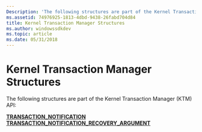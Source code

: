 ```yaml
---
Description: 'The following structures are part of the Kernel Transaction Manager (KTM) API:'
ms.assetid: 74976925-1813-4dbd-9438-26fabd704d84
title: Kernel Transaction Manager Structures
ms.author: windowssdkdev
ms.topic: article
ms.date: 05/31/2018
---
```


# Kernel Transaction Manager Structures

The following structures are part of the Kernel Transaction Manager (KTM) API:

<dl>

[**TRANSACTION\_NOTIFICATION**](/windows/desktop/api/KtmTypes/ns-ktmtypes-_transaction_notification)  
[**TRANSACTION\_NOTIFICATION\_RECOVERY\_ARGUMENT**](/windows/desktop/api/KtmTypes/ns-ktmtypes-_transaction_notification_recovery_argument)  
</dl>

 

 



